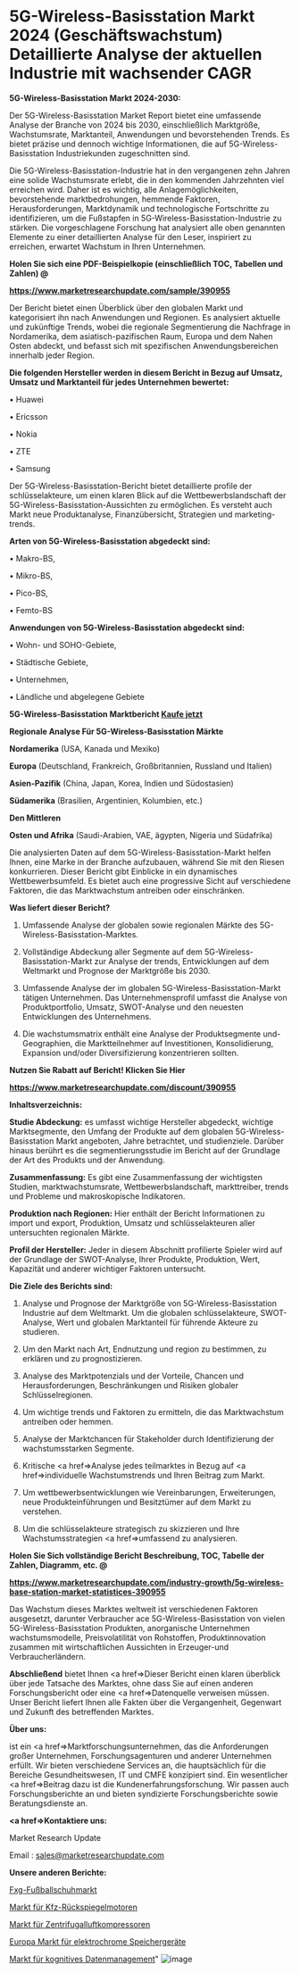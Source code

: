 # 5G-Wireless-Basisstation Markt 2024 (Geschäftswachstum) Detaillierte Analyse der aktuellen Industrie mit wachsender CAGR

<strong>5G-Wireless-Basisstation Markt 2024-2030:</strong>

Der 5G-Wireless-Basisstation Market Report bietet eine umfassende Analyse der Branche von 2024 bis 2030, einschließlich Marktgröße, Wachstumsrate, Marktanteil, Anwendungen und bevorstehenden Trends. Es bietet präzise und dennoch wichtige Informationen, die auf 5G-Wireless-Basisstation Industriekunden zugeschnitten sind.

Die 5G-Wireless-Basisstation-Industrie hat in den vergangenen zehn Jahren eine solide Wachstumsrate erlebt, die in den kommenden Jahrzehnten viel erreichen wird. Daher ist es wichtig, alle Anlagemöglichkeiten, bevorstehende marktbedrohungen, hemmende Faktoren, Herausforderungen, Marktdynamik und technologische Fortschritte zu identifizieren, um die Fußstapfen in 5G-Wireless-Basisstation-Industrie zu stärken. Die vorgeschlagene Forschung hat analysiert alle oben genannten Elemente zu einer detaillierten Analyse für den Leser, inspiriert zu erreichen, erwartet Wachstum in Ihren Unternehmen.



<strong>Holen Sie sich eine PDF-Beispielkopie (einschließlich TOC, Tabellen und Zahlen) @
</strong>

<strong><a href=https://www.marketresearchupdate.com/sample/390955>

<strong>https://www.marketresearchupdate.com/sample/390955</u></font></a></strong></strong>

Der Bericht bietet einen Überblick über den globalen Markt und kategorisiert ihn nach Anwendungen und Regionen. Es analysiert aktuelle und zukünftige Trends, wobei die regionale Segmentierung die Nachfrage in Nordamerika, dem asiatisch-pazifischen Raum, Europa und dem Nahen Osten abdeckt, und befasst sich mit spezifischen Anwendungsbereichen innerhalb jeder Region.



<strong>Die folgenden Hersteller werden in diesem Bericht in Bezug auf Umsatz, Umsatz und Marktanteil für jedes Unternehmen bewertet:</strong>

• Huawei

• Ericsson

• Nokia

• ZTE

• Samsung

Der 5G-Wireless-Basisstation-Bericht bietet detaillierte profile der schlüsselakteure, um einen klaren Blick auf die Wettbewerbslandschaft der 5G-Wireless-Basisstation-Aussichten zu ermöglichen. Es versteht auch Markt neue Produktanalyse, Finanzübersicht, Strategien und marketing-trends.



<strong>Arten von 5G-Wireless-Basisstation abgedeckt sind:</strong>

• Makro-BS,

• Mikro-BS,

• Pico-BS,

• Femto-BS



<strong>Anwendungen von 5G-Wireless-Basisstation abgedeckt sind:</strong>

• Wohn- und SOHO-Gebiete,

• Städtische Gebiete,

• Unternehmen,

• Ländliche und abgelegene Gebiete



<strong>5G-Wireless-Basisstation Marktbericht <a href=https://www.marketresearchupdate.com/buynow/390955>Kaufe jetzt</a></strong>



<strong>Regionale Analyse Für 5G-Wireless-Basisstation Märkte</strong>



<strong>Nordamerika</strong> (USA, Kanada und Mexiko)



<strong>Europa</strong> (Deutschland, Frankreich, Großbritannien, Russland und Italien)



<strong>Asien-Pazifik</strong> (China, Japan, Korea, Indien und Südostasien)



<strong>Südamerika</strong> (Brasilien, Argentinien, Kolumbien, etc.)



<strong>Den Mittleren</strong> 

<strong>Osten und Afrika</strong> (Saudi-Arabien, VAE, ägypten, Nigeria und Südafrika)

Die analysierten Daten auf dem 5G-Wireless-Basisstation-Markt helfen Ihnen, eine Marke in der Branche aufzubauen, während Sie mit den Riesen konkurrieren. Dieser Bericht gibt Einblicke in ein dynamisches Wettbewerbsumfeld. Es bietet auch eine progressive Sicht auf verschiedene Faktoren, die das Marktwachstum antreiben oder einschränken.



<strong>Was liefert dieser Bericht?</strong>

1. Umfassende Analyse der globalen sowie regionalen Märkte des 5G-Wireless-Basisstation-Marktes.

2. Vollständige Abdeckung aller Segmente auf dem 5G-Wireless-Basisstation-Markt zur Analyse der trends, Entwicklungen auf dem Weltmarkt und Prognose der Marktgröße bis 2030.

3. Umfassende Analyse der im globalen 5G-Wireless-Basisstation-Markt tätigen Unternehmen. Das Unternehmensprofil umfasst die Analyse von Produktportfolio, Umsatz, SWOT-Analyse und den neuesten Entwicklungen des Unternehmens.

4. Die wachstumsmatrix enthält eine Analyse der Produktsegmente und-Geographien, die Marktteilnehmer auf Investitionen, Konsolidierung, Expansion und/oder Diversifizierung konzentrieren sollten.



<strong>Nutzen Sie Rabatt auf Bericht! Klicken Sie Hier
</strong>

<strong><a href=https://www.marketresearchupdate.com/discount/390955>https://www.marketresearchupdate.com/discount/390955</b></u></font></strong></a>



<strong>Inhaltsverzeichnis:</strong>



<strong>Studie Abdeckung:</strong> es umfasst wichtige Hersteller abgedeckt, wichtige Marktsegmente, den Umfang der Produkte auf dem globalen 5G-Wireless-Basisstation Markt angeboten, Jahre betrachtet, und studienziele. Darüber hinaus berührt es die segmentierungsstudie im Bericht auf der Grundlage der Art des Produkts und der Anwendung.



<strong>Zusammenfassung:</strong> Es gibt eine Zusammenfassung der wichtigsten Studien, marktwachstumsrate, Wettbewerbslandschaft, markttreiber, trends und Probleme und makroskopische Indikatoren.



<strong>Produktion nach Regionen:</strong> Hier enthält der Bericht Informationen zu import und export, Produktion, Umsatz und schlüsselakteuren aller untersuchten regionalen Märkte.



<strong>Profil der Hersteller:</strong> Jeder in diesem Abschnitt profilierte Spieler wird auf der Grundlage der SWOT-Analyse, Ihrer Produkte, Produktion, Wert, Kapazität und anderer wichtiger Faktoren untersucht.



<strong>Die Ziele des Berichts sind:</strong>

1) Analyse und Prognose der Marktgröße von 5G-Wireless-Basisstation Industrie auf dem Weltmarkt.
Um die globalen schlüsselakteure, SWOT-Analyse, Wert und globalen Marktanteil für führende Akteure zu studieren.

2) Um den Markt nach Art, Endnutzung und region zu bestimmen, zu erklären und zu prognostizieren.

3) Analyse des Marktpotenzials und der Vorteile, Chancen und Herausforderungen, Beschränkungen und Risiken globaler Schlüsselregionen.

4) Um wichtige trends und Faktoren zu ermitteln, die das Marktwachstum antreiben oder hemmen.

5) Analyse der Marktchancen für Stakeholder durch Identifizierung der wachstumsstarken Segmente.

6) Kritische <a href=>Analyse</a> jedes teilmarktes in Bezug auf <a href=>individuelle</a> Wachstumstrends und Ihren Beitrag zum Markt.

7) Um wettbewerbsentwicklungen wie Vereinbarungen, Erweiterungen, neue Produkteinführungen und Besitztümer auf dem Markt zu verstehen.

8) Um die schlüsselakteure strategisch zu skizzieren und Ihre Wachstumsstrategien <a href=>umfassend</a> zu analysieren.



<strong>Holen Sie Sich vollständige Bericht Beschreibung, TOC, Tabelle der Zahlen, Diagramm, etc. @ </strong>

<strong><a href=https://www.marketresearchupdate.com/industry-growth/5g-wireless-base-station-market-statistices-390955>https://www.marketresearchupdate.com/industry-growth/5g-wireless-base-station-market-statistices-390955</a></font></strong>

Das Wachstum dieses Marktes weltweit ist verschiedenen Faktoren ausgesetzt, darunter Verbraucher ace 5G-Wireless-Basisstation von vielen 5G-Wireless-Basisstation Produkten, anorganische Unternehmen wachstumsmodelle, Preisvolatilität von Rohstoffen, Produktinnovation zusammen mit wirtschaftlichen Aussichten in Erzeuger-und Verbraucherländern.



<strong>Abschließend</strong> bietet Ihnen <a href=>Dieser</a> Bericht einen klaren überblick über jede Tatsache des Marktes, ohne dass Sie auf einen anderen Forschungsbericht oder eine <a href=>Datenquelle</a> verweisen müssen. Unser Bericht liefert Ihnen alle Fakten über die Vergangenheit, Gegenwart und Zukunft des betreffenden Marktes.



<strong>Über uns:</strong>

 ist ein <a href=>Marktfors</a>chungsunternehmen, das die Anforderungen großer Unternehmen, Forschungsagenturen und anderer Unternehmen erfüllt. Wir bieten verschiedene Services an, die hauptsächlich für die Bereiche Gesundheitswesen, IT und CMFE konzipiert sind. Ein wesentlicher <a href=>Beitrag</a> dazu ist die Kundenerfahrungsforschung. Wir passen auch Forschungsberichte an und bieten syndizierte Forschungsberichte sowie Beratungsdienste an.



<strong><a href=>Kontaktiere uns:</a></strong>

Market Research Update

Email : sales@marketresearchupdate.com



<strong>Unsere anderen Berichte:</strong>

<a href=https://www.linkedin.com/pulse/fxg-soccer-shoes-market-current-business-trends>Fxg-Fußballschuhmarkt</a>

<a href=https://www.linkedin.com/pulse/automotive-rearview-mirror-motor-market-size>Markt für Kfz-Rückspiegelmotoren</a>

<a href=https://www.linkedin.com/pulse/centrifugal-air-compressors-market-size-trends-consumption>Markt für Zentrifugalluftkompressoren</a>

<a href=https://www.linkedin.com/pulse/europe-electrochromic-storage-devices-market>Europa Markt für elektrochrome Speichergeräte</a>

<a href=https://www.linkedin.com/pulse/cognitive-data-management-market-2023-ekycc/>Markt für kognitives Datenmanagement</a>"
![image](https://github.com/Gayatrikarjule/Market-Analysis-361/assets/97346546/5a1e8dc9-ab60-41f1-accc-3f52642cc2a7)
